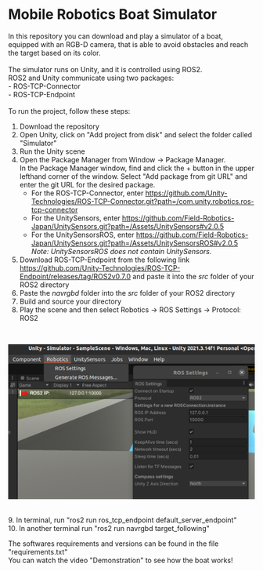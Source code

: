 # Mobile Robotics Boat Simulator
In this repository you can download and play a simulator of a boat, equipped with an RGB-D camera, that is able to avoid obstacles and reach the target based on its color.<br/> 
<br/>
The simulator runs on Unity, and it is controlled using ROS2.<br/>
ROS2 and Unity communicate using two packages:<br/>
     - ROS-TCP-Connector​<br/>
     - ROS-TCP-Endpoint<br/>
<br/>
To run the project, follow these steps:<br/>
1. Download the repository<br/>
2. Open Unity, click on "Add project from disk" and select the folder called "Simulator"<br/>
3. Run the Unity scene<br/>
4. Open the Package Manager from Window -> Package Manager.<br/>
  In the Package Manager window, find and click the + button in the upper lefthand corner of the window. Select "Add package from git URL" and enter the git URL for the desired package.<br/>  
     - For the ROS-TCP-Connector, enter https://github.com/Unity-Technologies/ROS-TCP-Connector.git?path=/com.unity.robotics.ros-tcp-connector<br/>
     - For the UnitySensors, enter https://github.com/Field-Robotics-Japan/UnitySensors.git?path=/Assets/UnitySensors#v2.0.5<br/>
     - For the UnitySensorsROS, enter https://github.com/Field-Robotics-Japan/UnitySensors.git?path=/Assets/UnitySensorsROS#v2.0.5<br/>
_Note: UnitySensorsROS does not contain UnitySensors._ <br/>
5. Download ROS-TCP-Endpoint from the following link https://github.com/Unity-Technologies/ROS-TCP-Endpoint/releases/tag/ROS2v0.7.0 and paste it into the _src_ folder of your ROS2 directory<br/>  
6. Paste the _navrgbd_ folder into the _src_ folder of your ROS2 directory<br/>
7. Build and source your directory<br/>
8. Play the scene and then select Robotics -> ROS Settings -> Protocol: ROS2
<br/>

![alt text](https://github.com/emantu29/Mobile_Robotics/blob/1f75bfe74e44547c4fc0fca78007a2d3ba0bd1cc/OLD/ROS2_snapshot.png)

<br/>
9. In terminal, run "ros2 run ros_tcp_endpoint default_server_endpoint"<br/>
10. In another terminal run "ros2 run navrgbd target_following"

The softwares requirements and versions can be found in the file "requirements.txt"<br/>
You can watch the video "Demonstration" to see how the boat works!

